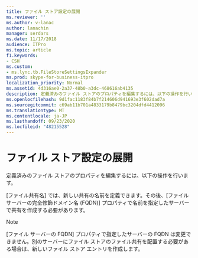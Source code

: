 ```yaml
---
title: ファイル ストア設定の展開
ms.reviewer: ''
ms.author: v-lanac
author: lanachin
manager: serdars
ms.date: 11/17/2018
audience: ITPro
ms.topic: article
f1.keywords:
- CSH
ms.custom:
- ms.lync.tb.FileStoreSettingsExpander
ms.prod: skype-for-business-itpro
localization_priority: Normal
ms.assetid: 4d316ae0-2a37-48b0-a3dc-468616ab4135
description: 定義済みのファイル ストアのプロパティを編集するには、以下の操作を行います。
ms.openlocfilehash: 9d1fac1183f84b7f214606d941693e3f602dad7a
ms.sourcegitcommit: c69ab11b701a4833179b8479bc3204dfd4412096
ms.translationtype: MT
ms.contentlocale: ja-JP
ms.lasthandoff: 09/23/2020
ms.locfileid: "48215528"
---
```

# <a name="file-store-settings-expander"></a>ファイル ストア設定の展開
 
定義済みのファイル ストアのプロパティを編集するには、以下の操作を行います。
  
[ファイル共有名] では、新しい共有の名前を定義できます。その後、[ファイル サーバーの完全修飾ドメイン名 (FQDN)] プロパティで名前を指定したサーバーで共有を作成する必要があります。
  
> [!NOTE]
> [ファイル サーバーの FQDN] プロパティで指定したサーバーの FQDN は変更できません。別のサーバーにファイル ストアのファイル共有を配置する必要がある場合は、新しいファイル ストア エントリを作成します。 
  

